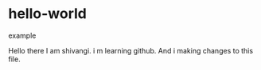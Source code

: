 # hello-world
example


Hello there 
I am shivangi. i m learning github.
And i making changes to this file.
